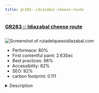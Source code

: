 ```yaml
---
title: gr283--idiazabal-cheese-route
---
```


<div style="height: 3rem">
  <a href="https://www.rutadelquesoidiazabal.com"><h3>GR283 :: Idiazabal cheese route</h3></a>
</div>
<img loading="lazy" src="/images/thumbs/rutadelquesoidiazabal.com.jpg" alt="Screenshot of rutadelquesoidiazabal.com" />
<ul>
  <li>Performace: 80%</li>
  <li>
    First contentful paint:
    2.63Sec
  </li>
  <li>Best practices: 86%</li>
  <li>Accessibility: 82%</li>
  <li>SEO: 92%</li>
  <li>carbon footprint: 0.111</li>
</ul>
<details>
  <summary>Description</summary>
  <p>The Idiazabal Cheese Route or GR 283 is a route promoted by the Department of Innovation, Rural Development and Tourism of the Provincial Council of Gipuzkoa and approved by the Gipuzkoa Mountain Federation. It is located in the north of Spain and is very famous for its nature.We have used boostrap with Yootheme and have obtained a very attractive home page knowing how to use the functions of paralax well. Then the RSform is very important given the complexity of the booking form.

- Security: Akeeba admintools and Akeeba backup
- SEO: Jsitemap and JCH optimize
- Photographs: all manually optimized with Photoshop</p>
</details>

